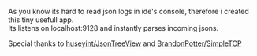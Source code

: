 As you know its hard to read json logs in ide's console, therefore i created this tiny usefull app.<br>
Its listens on localhost:9128 and instantly parses incoming jsons.

Special thanks to [huseyint/JsonTreeView](https://github.com/huseyint/JsonTreeView) and [BrandonPotter/SimpleTCP](https://github.com/BrandonPotter/SimpleTCP)
